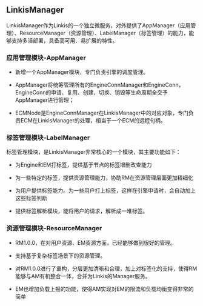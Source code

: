 ## LinkisManager
LinkisManager作为Linkis的一个独立微服务，对外提供了AppManager（应用管理）、ResourceManager（资源管理）、LabelManager（标签管理）的能力，能够支持多活部署，具备高可用、易扩展的特性。

### 应用管理模块-AppManager

-   新增一个AppManager模块，专门负责引擎的调度管理。

-   AppManager将统筹管理所有的EngineConnManager和EngineConn，EngineConn的申请、复用、创建、切换、销毁等生命周期全交予AppManager进行管理；

-   ECMNode是EngineConnManager在LinkisManager中的对应对象，专门负责ECM在LinkisManager的处理，相当于一个ECM的远程句柄。

### 标签管理模块-LabelManager

标签管理模块，是LinkisManager非常核心的一个模块，其主要功能如下：

-   为Engine和EM打标签，提供基于节点的标签增删改查能力

-   为一些特定的标签，提供资源管理能力，协助RM在资源管理层面更加精细化

-   为用户提供标签能力。为一些用户打上标签，这样在引擎申请时，会自动加上这些标签判断

-   提供标签解析模块，能将用户的请求，解析成一堆标签。

### 资源管理模块-ResourceManager

-   RM1.0.0，在对用户资源、EM资源方面，已经能够做到很好的管理。

-   支持基于复杂标签场景下的资源管理。

-   对RM1.0.0进行了重构，分层更加清晰和合理，加上对标签化的支持，使得RM能够与AM有机整合一体，合并为Linkis的Manager服务。

-   EM也增加负载上报的功能，使得AM实现对EM的限流和负载均衡变得非常的简单
